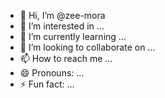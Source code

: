- 👋 Hi, I’m @zee-mora
- 👀 I’m interested in ...
- 🌱 I’m currently learning ...
- 💞️ I’m looking to collaborate on ...
- 📫 How to reach me ...
- 😄 Pronouns: ...
- ⚡ Fun fact: ...

<!---
zee-mora/zee-mora is a ✨ special ✨ repository because its `README.md` (this file) appears on your GitHub profile.
You can click the Preview link to take a look at your changes.
--->
